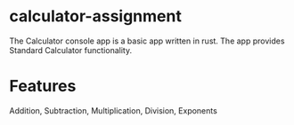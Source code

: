 # calculator-assignment
The Calculator console app is a basic app written in rust. The app provides Standard Calculator functionality.

# Features
Addition, Subtraction, Multiplication, Division, Exponents

